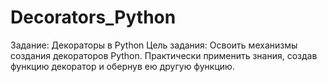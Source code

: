 # Decorators_Python
Задание: Декораторы в Python  Цель задания: Освоить механизмы создания декораторов Python. Практически применить знания, создав функцию декоратор и обернув ею другую функцию.
